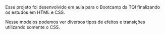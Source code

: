 Esse projeto foi desenvolvido em aula para o Bootcamp da TQI finalizando os estudos em HTML e CSS.

Nesse modelos podemos ver diversos tipos de efeitos e transições utilizando somente o CSS.